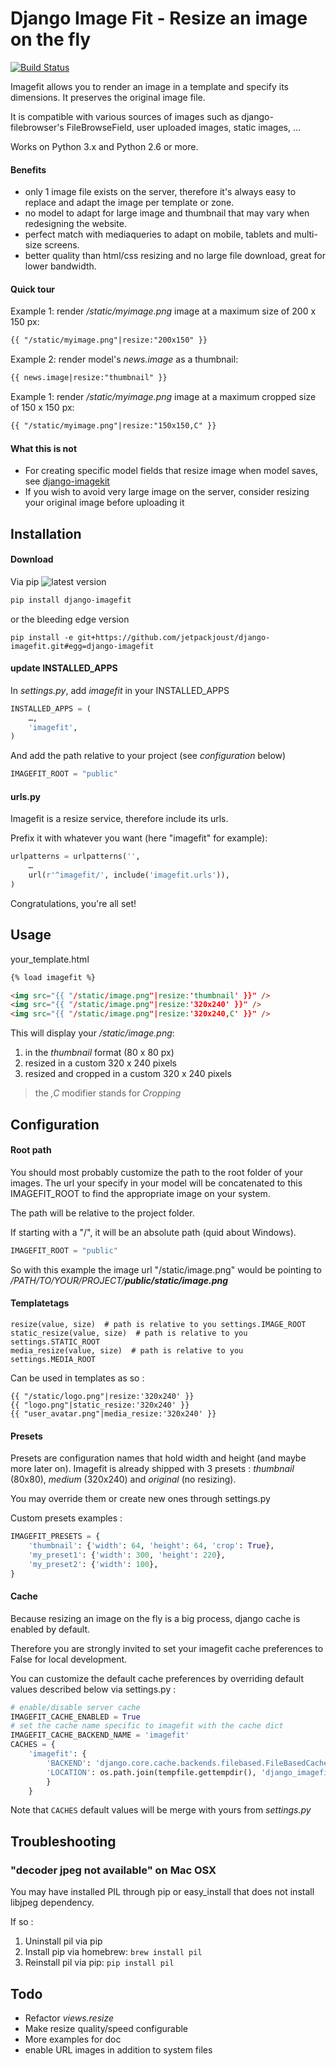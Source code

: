 # Django Image Fit - Resize an image on the fly

[![Build Status](https://api.travis-ci.org/vinyll/django-imagefit.png)](http://travis-ci.org/vinyll/django-imagefit)

Imagefit allows you to render an image in a template and specify its dimensions.
It preserves the original image file.

It is compatible with various sources of images such as django-filebrowser's
FileBrowseField, user uploaded images, static images, …

Works on Python 3.x and Python 2.6 or more.


#### Benefits

* only 1 image file exists on the server, therefore it's always easy to replace
and adapt the image per template or zone.
* no model to adapt for large image and thumbnail that may vary when redesigning
the website.
* perfect match with mediaqueries to adapt on mobile, tablets and
multi-size screens.
* better quality than html/css resizing and no large file download, great for
lower bandwidth.


#### Quick tour

Example 1: render _/static/myimage.png_ image at a maximum size of 200 x 150 px:

```html
{{ "/static/myimage.png"|resize:"200x150" }}
```

Example 2: render model's _news.image_ as a thumbnail:

```html
{{ news.image|resize:"thumbnail" }}
```

Example 1: render _/static/myimage.png_ image at a maximum cropped size of 150 x 150 px:

```html
{{ "/static/myimage.png"|resize:"150x150,C" }}
```

#### What this is not

* For creating specific model fields that resize image when model saves, see
[django-imagekit](https://github.com/matthewwithanm/django-imagekit)
* If you wish to avoid very large image on the server, consider resizing your original image
before uploading it


## Installation

#### Download

Via pip ![latest version](https://pypip.in/v/django-imagefit/badge.png)

```bash
pip install django-imagefit
```

or the bleeding edge version

```
pip install -e git+https://github.com/jetpackjoust/django-imagefit.git#egg=django-imagefit
```

#### update INSTALLED_APPS

In _settings.py_, add _imagefit_ in your INSTALLED_APPS

```python
INSTALLED_APPS = (
	…,
	'imagefit',
)
```

And add the path relative to your project (see _configuration_ below)

```python
IMAGEFIT_ROOT = "public"
```

#### urls.py

Imagefit is a resize service, therefore include its urls.

Prefix it with whatever you want (here "imagefit" for example):

```python
urlpatterns = urlpatterns('',
    …
    url(r'^imagefit/', include('imagefit.urls')),
)
```

Congratulations, you're all set!


## Usage

your_template.html

```html
{% load imagefit %}

<img src="{{ "/static/image.png"|resize:'thumbnail' }}" />
<img src="{{ "/static/image.png"|resize:'320x240' }}" />
<img src="{{ "/static/image.png"|resize:'320x240,C' }}" />
```

This will display your _/static/image.png_:

1. in the _thumbnail_ format (80 x 80 px)
2. resized in a custom 320 x 240 pixels
3. resized and cropped in a custom 320 x 240 pixels

> the _,C_ modifier stands for _Cropping_

## Configuration

#### Root path

You should most probably customize the path to the root folder of your images.
The url your specify in your model will be concatenated to this IMAGEFIT_ROOT
to find the appropriate image on your system.

The path will be relative to the project folder.

If starting with a "/", it will be an absolute path (quid about Windows).

```python
IMAGEFIT_ROOT = "public"
```

So with this example the image url "/static/image.png" would be pointing to
_/PATH/TO/YOUR/PROJECT/**public/static/image.png**_

#### Templatetags

    resize(value, size)  # path is relative to you settings.IMAGE_ROOT
    static_resize(value, size)  # path is relative to you settings.STATIC_ROOT
    media_resize(value, size)  # path is relative to you settings.MEDIA_ROOT

Can be used in templates as so :

    {{ "/static/logo.png"|resize:'320x240' }}
    {{ "logo.png"|static_resize:'320x240' }}
    {{ "user_avatar.png"|media_resize:'320x240' }}


#### Presets

Presets are configuration names that hold width and height (and maybe more later on).
Imagefit is already shipped with 3 presets : _thumbnail_ (80x80), _medium_ (320x240)
and _original_ (no resizing).

You may override them or create new ones through settings.py


Custom presets examples :

```python
IMAGEFIT_PRESETS = {
    'thumbnail': {'width': 64, 'height': 64, 'crop': True},
    'my_preset1': {'width': 300, 'height': 220},
    'my_preset2': {'width': 100},
}
```


#### Cache

Because resizing an image on the fly is a big process, django cache is enabled
by default.

Therefore you are strongly invited to set your imagefit cache preferences to
False for local development.

You can customize the default cache preferences by overriding default values
described below via settings.py :

```python
# enable/disable server cache
IMAGEFIT_CACHE_ENABLED = True
# set the cache name specific to imagefit with the cache dict
IMAGEFIT_CACHE_BACKEND_NAME = 'imagefit'
CACHES = {
    'imagefit': {
        'BACKEND': 'django.core.cache.backends.filebased.FileBasedCache',
        'LOCATION': os.path.join(tempfile.gettempdir(), 'django_imagefit')
        }
    }
```

Note that `CACHES` default values will be merge with yours from _settings.py_


## Troubleshooting


### "decoder jpeg not available" on Mac OSX


You may have installed PIL through pip or easy_install that
does not install libjpeg dependency.

If so :

1. Uninstall pil via pip
2. Install pip via homebrew: `brew install pil`
3. Reinstall pil via pip: `pip install pil`


## Todo

* Refactor _views.resize_
* Make resize quality/speed configurable
* More examples for doc
* enable URL images in addition to system files
